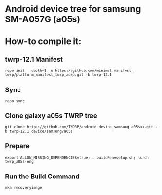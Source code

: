 ﻿# Android device tree for samsung SM-A057G (a05s)


# How-to compile it:

## twrp-12.1 Manifest
    repo init --depth=1 -u https://github.com/minimal-manifest-twrp/platform_manifest_twrp_aosp.git -b twrp-12.1
## Sync
    repo sync
## Clone galaxy a05s TWRP tree
    git clone https://github.com/TNDRP/android_device_samsung_a05sxx.git -b twrp-12.1 device/samsung/a05s
## Prepare
    export ALLOW_MISSING_DEPENDENCIES=true; . build/envsetup.sh; lunch twrp_a05s-eng
## Run the Build Command
    mka recoveryimage

